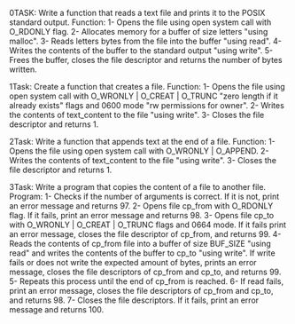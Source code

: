 0TASK: Write a function that reads a text file and prints it to the POSIX standard output.
Function:
1- Opens the file using open system call with O_RDONLY flag.
2- Allocates memory for a buffer of size letters "using malloc".
3- Reads letters bytes from the file into the buffer "using read".
4- Writes the contents of the buffer to the standard output "using write".
5- Frees the buffer, closes the file descriptor and returns the number of bytes written.

1Task: Create a function that creates a file.
Function:
1- Opens the file using open system call with O_WRONLY | O_CREAT | O_TRUNC "zero length if it already exists" flags and 0600 mode "rw permissions for owner".
2- Writes the contents of text_content to the file "using write".
3- Closes the file descriptor and returns 1.

2Task: Write a function that appends text at the end of a file.
Function:
1- Opens the file using open system call with O_WRONLY | O_APPEND.
2- Writes the contents of text_content to the file "using write".
3- Closes the file descriptor and returns 1.

3Task: Write a program that copies the content of a file to another file.
Program:
1- Checks if the number of arguments is correct. If it is not, print an error message and returns 97.
2- Opens file cp_from with O_RDONLY flag. If it fails, print an error message and returns 98.
3- Opens file cp_to with O_WRONLY | O_CREAT | O_TRUNC flags and 0664 mode. If it fails print an error message, closes the file descriptor of cp_from, and returns 99.
4- Reads the contents of cp_from file into a buffer of size BUF_SIZE "using read" and writes the contents of the buffer to cp_to "using write". If write fails or does not write the expected amount of bytes, prints an error message, closes the file descriptors of cp_from and cp_to, and returns 99. 
5- Repeats this process until the end of cp_from is reached.
6- If read fails, print an error message, closes the file descriptors of cp_from and cp_to, and returns 98.
7- Closes the file descriptors. If it fails, print an error message and returns 100.